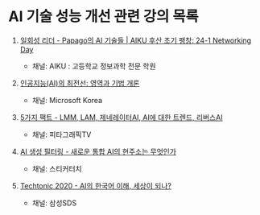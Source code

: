# AI 기술 성능 개선 관련 강의 목록

1. [일회성 리더 - Papago의 AI 기술들 | AIKU 후산 초기 팽창: 24-1 Networking Day](https://www.youtube.com/watch?v=P-mCj_h79iw)
   - 채널: AIKU : 고등학교 정보과학 전문 학원

2. [인공지능(AI)의 최전선: 영역과 기법 개론](https://www.youtube.com/watch?v=uKSoVe6M7Nk)
   - 채널: Microsoft Korea

3. [5가지 팩트 - LMM, LAM, 제네레이터AI, AI에 대한 트렌드, 리버스AI](https://www.youtube.com/watch?v=lG3GD2qqxfI)
   - 채널: 피타그래픽TV

4. [AI 생성 필터링 - 새로운 통합 AI의 현주소는 무엇인가](https://www.youtube.com/watch?v=cT9Ytsvw_mM)
   - 채널: 스티커터치

5. [Techtonic 2020 - AI의 한국어 이해, 세상이 되나?](https://www.youtube.com/watch?v=ovD_87gHZO4)
   - 채널: 삼성SDS